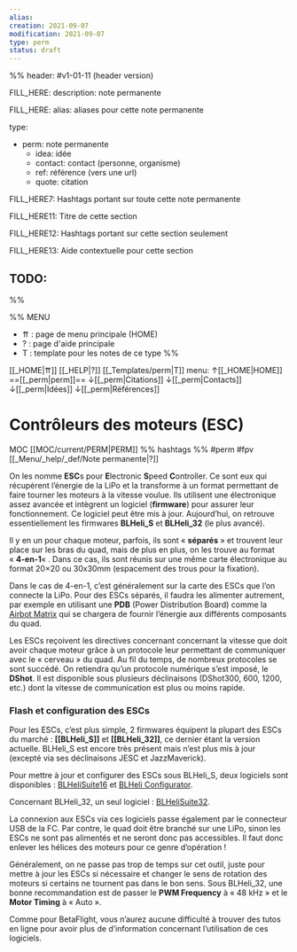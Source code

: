 ```yaml
---
alias:
creation: 2021-09-07
modification: 2021-09-07
type: perm
status: draft
---
```


%%
header: #v1-01-11 (header version)

FILL_HERE:
description: note permanente

FILL_HERE:
alias: aliases pour cette note permanente

type:
- perm: note permanente
  - idea: idée
  - contact: contact (personne, organisme)
  - ref: référence (vers une url)
  - quote: citation

FILL_HERE7:
Hashtags portant sur toute cette note permanente

FILL_HERE11:
Titre de cette section

FILL_HERE12:
Hashtags portant sur cette section seulement

FILL_HERE13:
Aide contextuelle pour cette section

TODO:
- 
%%

%% MENU
- ⇈ : page de menu principale (HOME)
- ? : page d'aide principale
- T : template pour les notes de ce type
%%

[[_HOME|⇈]] [[_HELP|?]] [[_Templates/perm|T]] menu: ↑[[_HOME|HOME]] ==[[_perm|perm]]== ↓[[_perm|Citations]] ↓[[_perm|Contacts]] ↓[[_perm|Idées]] ↓[[_perm|Références]]

# Contrôleurs des moteurs (ESC)    
MOC [[MOC/current/PERM|PERM]] %% hashtags %% #perm #fpv [[_Menu/_help/_def/Note permanente|?]]

On les nomme **ESC**s pour **E**lectronic **S**peed **C**ontroller. Ce sont eux qui récupèrent l’énergie de la LiPo et la transforme à un format permettant de faire tourner les moteurs à la vitesse voulue. Ils utilisent une électronique assez avancée et intègrent un logiciel (**firmware**) pour assurer leur fonctionnement. Ce logiciel peut être mis à jour. Aujourd’hui, on retrouve essentiellement les firmwares **BLHeli_S** et **BLHeli_32** (le plus avancé).

Il y en un pour chaque moteur, parfois, ils sont « **séparés** » et trouvent leur place sur les bras du quad, mais de plus en plus, on les trouve au format « **4-en-1**« . Dans ce cas, ils sont réunis sur une même carte électronique au format 20×20 ou 30x30mm (espacement des trous pour la fixation).

Dans le cas de 4-en-1, c’est généralement sur la carte des ESCs que l’on connecte la LiPo. Pour des ESCs séparés, il faudra les alimenter autrement, par exemple en utilisant une **PDB** (Power Distribution Board) comme la [Airbot Matrix](https://www.youtube.com/watch?v=l9LOM1QI05Q) qui se chargera de fournir l’énergie aux différents composants du quad.

Les ESCs reçoivent les directives concernant concernant la vitesse que doit avoir chaque moteur grâce à un protocole leur permettant de communiquer avec le « cerveau » du quad. Au fil du temps, de nombreux protocoles se sont succédé. On retiendra qu’un protocole numérique s’est imposé, le **DShot**. Il est disponible sous plusieurs déclinaisons (DShot300, 600, 1200, etc.) dont la vitesse de communication est plus ou moins rapide.

### Flash et configuration des ESCs

Pour les ESCs, c’est plus simple, 2 firmwares équipent la plupart des ESCs du marché : **[[BLHeli_S]]** et **[[BLHeli_32]]**, ce dernier étant la version actuelle. BLHeli_S est encore très présent mais n’est plus mis à jour (excepté via ses déclinaisons JESC et JazzMaverick).

Pour mettre à jour et configurer des ESCs sous BLHeli_S, deux logiciels sont disponibles : [BLHeliSuite16](https://github.com/bitdump/BLHeli/tree/master/BLHeli_32%20ARM) et [BLHeli Configurator](https://github.com/blheli-configurator/blheli-configurator/releases).

Concernant BLHeli_32, un seul logiciel : [BLHeliSuite32](https://github.com/bitdump/BLHeli/tree/master/BLHeli_32%20ARM).

La connexion aux ESCs via ces logiciels passe également par le connecteur USB de la FC. Par contre, le quad doit être branché sur une LiPo, sinon les ESCs ne sont pas alimentés et ne seront donc pas accessibles. Il faut donc enlever les hélices des moteurs pour ce genre d’opération !

Généralement, on ne passe pas trop de temps sur cet outil, juste pour mettre à jour les ESCs si nécessaire et changer le sens de rotation des moteurs si certains ne tournent pas dans le bon sens. Sous BLHeli_32, une bonne recommandation est de passer le **PWM Frequency** à « 48 kHz » et le **Motor Timing** à « Auto ».

Comme pour BetaFlight, vous n’aurez aucune difficulté à trouver des tutos en ligne pour avoir plus de d’information concernant l’utilisation de ces logiciels.

###